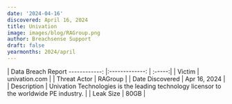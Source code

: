 ```yaml
---
date: '2024-04-16'
discovered: April 16, 2024
title: Univation
image: images/blog/RAGroup.png
author: Breachsense Support
draft: false
yearmonths: 2024/april
---
```



| Data Breach Report
------------:     |:-------------:    | :-----:|
| Victim      | univation.com      | 
| Threat Actor      | RAGroup      | 
| Date Discovered      | Apr 16, 2024      | 
| Description      | Univation Technologies is the leading technology licensor to the worldwide PE industry.      | 
| Leak Size      | 80GB      | 


